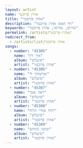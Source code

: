 ```yaml
---
layout: artist
name: אהרן פרוכטר
title: "אהרן פרוכטר"
description: "דף האמן אהרן פרוכטר"
keywords: "שירים, מוזיקה, אהרן פרוכטר"
permalink: /artists/אהרן-פרוכטר/
redirect_from:
  - /artists/list/אהרן פרוכטר
songs:
  - number: "45305"
    name: "איך זיץ"
    album: "סינגלים"
    artist: "אהרן פרוכטר"
  - number: "45306"
    name: "וארשתיך לי"
    album: "סינגלים"
    artist: "אהרן פרוכטר"
  - number: "45307"
    name: "ראה אנכי"
    album: "סינגלים"
    artist: "אהרן פרוכטר"
  - number: "45308"
    name: "רודף אחרי הרוח"
    album: "סינגלים"
    artist: "אהרן פרוכטר"
  - number: "45309"
    name: "שימני כחותם"
    album: "סינגלים"
    artist: "אהרן פרוכטר"
---
```

